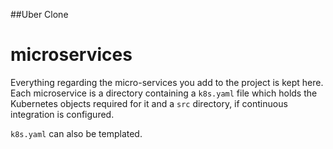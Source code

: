 ##Uber Clone


# microservices 

Everything regarding the micro-services you add to the project is kept here. Each microservice is a directory containing a `k8s.yaml` file which holds the Kubernetes objects required for it and a `src` directory, if continuous integration is configured.

`k8s.yaml` can also be templated.
